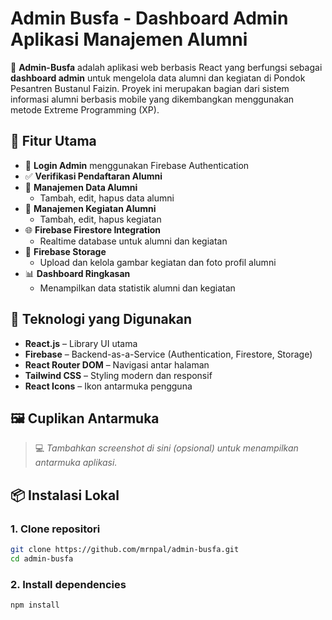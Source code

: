 # Admin Busfa - Dashboard Admin Aplikasi Manajemen Alumni

📌 **Admin-Busfa** adalah aplikasi web berbasis React yang berfungsi sebagai **dashboard admin** untuk mengelola data alumni dan kegiatan di Pondok Pesantren Bustanul Faizin. Proyek ini merupakan bagian dari sistem informasi alumni berbasis mobile yang dikembangkan menggunakan metode Extreme Programming (XP).

## 🚀 Fitur Utama

- 🔐 **Login Admin** menggunakan Firebase Authentication
- ✅ **Verifikasi Pendaftaran Alumni**
- 👤 **Manajemen Data Alumni**
  - Tambah, edit, hapus data alumni
- 📌 **Manajemen Kegiatan Alumni**
  - Tambah, edit, hapus kegiatan
- 🌐 **Firebase Firestore Integration**
  - Realtime database untuk alumni dan kegiatan
- 📁 **Firebase Storage**
  - Upload dan kelola gambar kegiatan dan foto profil alumni
- 📊 **Dashboard Ringkasan**
  - Menampilkan data statistik alumni dan kegiatan

## 🧰 Teknologi yang Digunakan

- **React.js** – Library UI utama
- **Firebase** – Backend-as-a-Service (Authentication, Firestore, Storage)
- **React Router DOM** – Navigasi antar halaman
- **Tailwind CSS** – Styling modern dan responsif
- **React Icons** – Ikon antarmuka pengguna

## 🖼️ Cuplikan Antarmuka

> 💻 *Tambahkan screenshot di sini (opsional) untuk menampilkan antarmuka aplikasi.*

## 📦 Instalasi Lokal

### 1. Clone repositori

```bash
git clone https://github.com/mrnpal/admin-busfa.git
cd admin-busfa
```
### 2. Install dependencies
```bash
npm install

